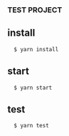 ### TEST PROJECT

## install

```
  $ yarn install
```

## start

```
  $ yarn start
```

## test

```
  $ yarn test
```
